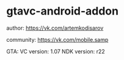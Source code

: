 # gtavc-android-addon
author: https://vk.com/artemkodisarov

community: https://vk.com/mobile.samp

GTA: VC version: 1.07
NDK version: r22
